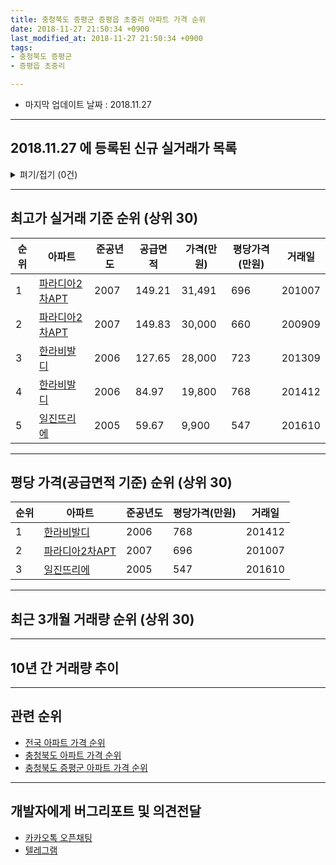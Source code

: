 ```yaml
---
title: 충청북도 증평군 증평읍 초중리 아파트 가격 순위
date: 2018-11-27 21:50:34 +0900
last_modified_at: 2018-11-27 21:50:34 +0900
tags:
- 충청북도 증평군
- 증평읍 초중리

---
```


* 마지막 업데이트 날짜 : 2018.11.27

---

## 2018.11.27 에 등록된 신규 실거래가 목록

<details>
<summary>펴기/접기 (0건)</summary>
<div markdown="1">

|아파트|준공년도|공급면적|가격(만원)|평당가격(만원)|거래일|
|---|---|---|---|---|---|
|없음||||||


</div>
</details>

---

## 최고가 실거래 기준 순위 (상위 30)


|순위|아파트|준공년도|공급면적|가격(만원)|평당가격(만원)|거래일|
|---|---|---|---|---|---|---|
|1|[파라디아2차APT](https://search.naver.com/search.naver?query=%EC%B6%A9%EC%B2%AD%EB%B6%81%EB%8F%84+%EC%A6%9D%ED%8F%89%EA%B5%B0+%EC%A6%9D%ED%8F%89%EC%9D%8D+%EC%B4%88%EC%A4%91%EB%A6%AC+%ED%8C%8C%EB%9D%BC%EB%94%94%EC%95%842%EC%B0%A8APT)|2007|149.21|31,491|696|201007|
|2|[파라디아2차APT](https://search.naver.com/search.naver?query=%EC%B6%A9%EC%B2%AD%EB%B6%81%EB%8F%84+%EC%A6%9D%ED%8F%89%EA%B5%B0+%EC%A6%9D%ED%8F%89%EC%9D%8D+%EC%B4%88%EC%A4%91%EB%A6%AC+%ED%8C%8C%EB%9D%BC%EB%94%94%EC%95%842%EC%B0%A8APT)|2007|149.83|30,000|660|200909|
|3|[한라비발디](https://search.naver.com/search.naver?query=%EC%B6%A9%EC%B2%AD%EB%B6%81%EB%8F%84+%EC%A6%9D%ED%8F%89%EA%B5%B0+%EC%A6%9D%ED%8F%89%EC%9D%8D+%EC%B4%88%EC%A4%91%EB%A6%AC+%ED%95%9C%EB%9D%BC%EB%B9%84%EB%B0%9C%EB%94%94)|2006|127.65|28,000|723|201309|
|4|[한라비발디](https://search.naver.com/search.naver?query=%EC%B6%A9%EC%B2%AD%EB%B6%81%EB%8F%84+%EC%A6%9D%ED%8F%89%EA%B5%B0+%EC%A6%9D%ED%8F%89%EC%9D%8D+%EC%B4%88%EC%A4%91%EB%A6%AC+%ED%95%9C%EB%9D%BC%EB%B9%84%EB%B0%9C%EB%94%94)|2006|84.97|19,800|768|201412|
|5|[일진뜨리에](https://search.naver.com/search.naver?query=%EC%B6%A9%EC%B2%AD%EB%B6%81%EB%8F%84+%EC%A6%9D%ED%8F%89%EA%B5%B0+%EC%A6%9D%ED%8F%89%EC%9D%8D+%EC%B4%88%EC%A4%91%EB%A6%AC+%EC%9D%BC%EC%A7%84%EB%9C%A8%EB%A6%AC%EC%97%90)|2005|59.67|9,900|547|201610|


---

## 평당 가격(공급면적 기준) 순위 (상위 30)


|순위|아파트|준공년도|평당가격(만원)|거래일|
|---|---|---|---|---|
|1|[한라비발디](https://search.naver.com/search.naver?query=%EC%B6%A9%EC%B2%AD%EB%B6%81%EB%8F%84+%EC%A6%9D%ED%8F%89%EA%B5%B0+%EC%A6%9D%ED%8F%89%EC%9D%8D+%EC%B4%88%EC%A4%91%EB%A6%AC+%ED%95%9C%EB%9D%BC%EB%B9%84%EB%B0%9C%EB%94%94)|2006|768|201412|
|2|[파라디아2차APT](https://search.naver.com/search.naver?query=%EC%B6%A9%EC%B2%AD%EB%B6%81%EB%8F%84+%EC%A6%9D%ED%8F%89%EA%B5%B0+%EC%A6%9D%ED%8F%89%EC%9D%8D+%EC%B4%88%EC%A4%91%EB%A6%AC+%ED%8C%8C%EB%9D%BC%EB%94%94%EC%95%842%EC%B0%A8APT)|2007|696|201007|
|3|[일진뜨리에](https://search.naver.com/search.naver?query=%EC%B6%A9%EC%B2%AD%EB%B6%81%EB%8F%84+%EC%A6%9D%ED%8F%89%EA%B5%B0+%EC%A6%9D%ED%8F%89%EC%9D%8D+%EC%B4%88%EC%A4%91%EB%A6%AC+%EC%9D%BC%EC%A7%84%EB%9C%A8%EB%A6%AC%EC%97%90)|2005|547|201610|


---

## 최근 3개월 거래량 순위 (상위 30)


<div style="width:100%;">
    <canvas id="deal_count_ranking" height="26"></canvas>
</div>


<script>
new Chart(document.getElementById("deal_count_ranking"), {
    type: 'horizontalBar',
    data: {
        labels: ['한라비발디', '일진뜨리에'],
        datasets: [{
            label: '실거래 수',
            data: [4, 2],
            borderColor: "rgba(255, 0, 128, 1)",
            backgroundColor: "rgba(255, 0, 128, 0.5)",
            fill: false,
        }]
    },
    options: {
        responsive: true,
        title: {
            display: true,
            text: '최근 3개월 거래량 순위'
        },
        tooltips: {
            mode: 'index',
            intersect: false,
            callbacks: {
                title: function(tooltipItems, data) {
                    return "실거래 수:";
                },
                label: function(tooltipItem, data) {
                    return data.labels[tooltipItem.index] + ": " + tooltipItem.xLabel;
                }
            }
        },
        hover: {
            mode: 'nearest',
            intersect: true
        },
        scales: {
            xAxes: [{
                display: true,
                scaleLabel: {
                    display: true,
                    labelString: '실거래 수'
                },
                ticks: {
                    suggestedMin: 0,
                }
            }],
            yAxes: [{
                display: true,
                ticks: {
                    autoSkip: false,
                    callback: function(value, index, values) {
                        if (value.length > 10)
                            return value.substr(0, 8) + "...";
                        else
                            return value;
                    }
                },
                scaleLabel: {
                    display: false,
                }
            }]
        }
    }
});

</script>


---

## 10년 간 거래량 추이


<div style="width:100%;">
    <canvas id="deal_progress" height="300"></canvas>
</div>

<script>
new Chart(document.getElementById("deal_progress"), {
    type: 'line',
    data: {
        labels: ['200811','200812','200901','200902','200903','200904','200905','200906','200907','200908','200909','200910','200911','200912','201001','201002','201003','201004','201005','201006','201007','201008','201009','201010','201011','201012','201101','201102','201103','201104','201105','201106','201107','201108','201109','201110','201111','201112','201201','201202','201203','201204','201205','201206','201207','201208','201209','201210','201211','201212','201301','201302','201303','201304','201305','201306','201307','201308','201309','201310','201311','201312','201401','201402','201403','201404','201405','201406','201407','201408','201409','201410','201411','201412','201501','201502','201503','201504','201505','201506','201507','201508','201509','201510','201511','201512','201601','201602','201603','201604','201605','201606','201607','201608','201609','201610','201611','201612','201701','201702','201703','201704','201705','201706','201707','201708','201709','201710','201711','201712','201801','201802','201803','201804','201805','201806','201807','201808','201809','201810','201811'],
        datasets: [{
            label: '실거래 수',
            pointRadius: 1,
            data: [7, 2, 4, 10, 10, 8, 4, 4, 14, 11, 16, 15, 14, 7, 8, 13, 16, 16, 5, 10, 9, 8, 6, 11, 2, 4, 12, 12, 12, 12, 10, 7, 13, 16, 13, 3, 7, 8, 11, 10, 14, 3, 8, 3, 3, 6, 4, 6, 4, 8, 7, 8, 17, 12, 6, 8, 2, 8, 12, 2, 8, 4, 6, 4, 6, 5, 12, 8, 5, 13, 8, 7, 3, 5, 3, 2, 10, 9, 9, 5, 8, 4, 6, 7, 4, 8, 3, 7, 7, 4, 10, 10, 8, 7, 8, 7, 2, 3, 6, 6, 4, 5, 6, 4, 6, 7, 4, 3, 2, 3, 4, 2, 7, 2, 5, 2, 3, 2, 2, 4, 0],
            borderColor: "rgba(255, 201, 14, 1)",
            backgroundColor: "rgba(255, 201, 14, 0.5)",
            fill: true,
        }]
    },
    options: {
        responsive: true,
        title: {
            display: true,
            text: '10년간 거래량 추이'
        },
        tooltips: {
            mode: 'index',
            intersect: false,
        },
        hover: {
            mode: 'nearest',
            intersect: true
        },
        scales: {
            xAxes: [{
                display: true,
                scaleLabel: {
                    display: true,
                    labelString: '년/월'
                }
            }],
            yAxes: [{
                display: true,
                ticks: {
                    suggestedMin: 0,
                },
                scaleLabel: {
                    display: true,
                    labelString: '실거래 수'
                }
            }]
        }
    }
});

</script>


---

## 관련 순위

- [전국 아파트 가격 순위](https://inasie.github.io/apt-ranking/전국)
- [충청북도 아파트 가격 순위](https://inasie.github.io/apt-ranking/충청북도)
- [충청북도 증평군 아파트 가격 순위](https://inasie.github.io/apt-ranking/충청북도-증평군)


---

## 개발자에게 버그리포트 및 의견전달

- [카카오톡 오픈채팅](https://open.kakao.com/o/gLJUAP4)
- [텔레그램](https://t.me/inasie)


